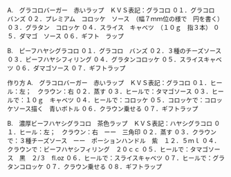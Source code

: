 A.　グラコロバーガー　赤いラップ　ＫＶＳ表記：グラコロ
０１．グラコロ　バンズ
０２．プレミアム　コロッケ　ソース　（幅７ｍｍ位の様で　円を書く）
０３．グラタン　コロッケ
０４．スライス　キャベツ　（１０ｇ　指３本）
０５．ダマゴ　ソース
０６．ギフト　ラップ

B.　ピーフハヤシグラコロ
０１．グラコロ　バンズ
０２．３種のチーズソース
０３．ビーフハヤシフィリング
０４．グラタンコロッケ
０５．スライスキャベツ
０６．ダマゴソース
０７．ギフトラップ

作り方
A.　グラコロバーガー　赤いラップ　ＫＶＳ表記：グラコロ
０１．ヒール：左；　クラウン：右
０２．蒸す
０３．ヒールで：タマゴソース
０３．ヒールで：１０ｇ　キャベツ
０４．ヒールで：コロッケ
０５．コロッケで：コロッケソース描く　青いボトル
０６．クラウン乗せる
０７．ギフトラップ

B.　濃厚ビーフハヤシグラコロ　茶色ラップ　ＫＶＳ表記：ハヤシグラコロ
０１．ヒール：左；　クラウン：右　ーー　三角印
０２．蒸す
０３．クラウンで：３種チーズソース　ーー　ポーションハンドル　紫　１２．５ｍｌ
０４．クラウンで：ビーフハヤシフィリング　２０ｃｃ
０５．ヒールで：タマゴソース　黒　２/３　fl.oz
０６．ヒールで：スライスキャベツ
０７．ヒールで：グラタンコロッケ
０７．クラウン乗せる
０８．ギフトラップ

